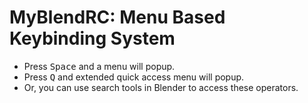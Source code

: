 # MyBlendRC: Menu Based Keybinding System
- Press <kbd>Space</kbd> and a menu will popup.
- Press <kbd>Q</kbd> and extended quick access menu will popup.
- Or, you can use search tools in Blender to access these operators.
